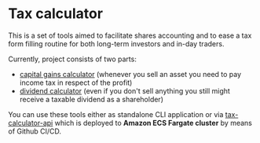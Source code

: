 # Tax calculator

This is a set of tools aimed to facilitate shares accounting and to ease a tax form filling routine 
for both long-term investors and in-day traders.  

Currently, project consists of two parts:
* [capital gains calculator](./capital-gains-calculator)  (whenever you sell an asset you need to pay income tax in respect of the profit)
* [dividend calculator](./dividend-calculator) (even if you don't sell anything you still might receive a taxable dividend as a shareholder)

You can use these tools either as standalone CLI application or via [tax-calculator-api](./tax-calculator-api) 
which is deployed to **Amazon ECS Fargate cluster** by means of Github CI/CD.